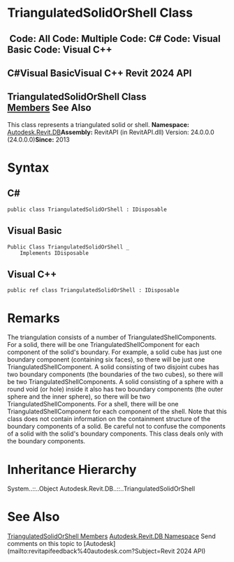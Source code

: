 # TriangulatedSolidOrShell Class

﻿
 Code: All Code: Multiple Code: C# Code: Visual Basic Code: Visual C++   
---  
C#Visual BasicVisual C++
Revit 2024 API  
---  
TriangulatedSolidOrShell Class  
[Members](7a7bb7d2-f442-ecef-5517-c16ea67d9fbe.md "TriangulatedSolidOrShell Members") See Also  
---  
This class represents a triangulated solid or shell. 
**Namespace:** [Autodesk.Revit.DB](87546ba7-461b-c646-cbb1-2cb8f5bff8b2.md "Autodesk.Revit.DB Namespace")**Assembly:** RevitAPI (in RevitAPI.dll) Version: 24.0.0.0 (24.0.0.0)**Since:** 2013 
# Syntax
C#  
---  
```text
public class TriangulatedSolidOrShell : IDisposable
```
  
Visual Basic  
---  
```text
Public Class TriangulatedSolidOrShell _
	Implements IDisposable
```
  
Visual C++  
---  
```text
public ref class TriangulatedSolidOrShell : IDisposable
```
  
# Remarks
The triangulation consists of a number of TriangulatedShellComponents. For a solid, there will be one TriangulatedShellComponent for each component of the solid's boundary. For example, a solid cube has just one boundary component (containing six faces), so there will be just one TriangulatedShellComponent. A solid consisting of two disjoint cubes has two boundary components (the boundaries of the two cubes), so there will be two TriangulatedShellComponents. A solid consisting of a sphere with a round void (or hole) inside it also has two boundary components (the outer sphere and the inner sphere), so there will be two TriangulatedShellComponents. 
For a shell, there will be one TriangulatedShellComponent for each component of the shell. 
Note that this class does not contain information on the containment structure of the boundary components of a solid. 
Be careful not to confuse the components of a solid with the solid's boundary components. This class deals only with the boundary components. 
# Inheritance Hierarchy
System..::..Object Autodesk.Revit.DB..::..TriangulatedSolidOrShell
# See Also
[TriangulatedSolidOrShell Members](7a7bb7d2-f442-ecef-5517-c16ea67d9fbe.md "TriangulatedSolidOrShell Members")
[Autodesk.Revit.DB Namespace](87546ba7-461b-c646-cbb1-2cb8f5bff8b2.md "Autodesk.Revit.DB Namespace")
Send comments on this topic to [Autodesk](mailto:revitapifeedback%40autodesk.com?Subject=Revit 2024 API)